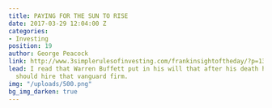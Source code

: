 ```yaml
---
title: PAYING FOR THE SUN TO RISE
date: 2017-03-29 12:04:00 Z
categories:
- Investing
position: 19
author: George Peacock
link: http://www.3simplerulesofinvesting.com/frankinsightoftheday/?p=1327
lead: I read that Warren Buffett put in his will that after his death his trustees
  should hire that vanguard firm.
img: "/uploads/500.png"
bg_img_darken: true
---
```


